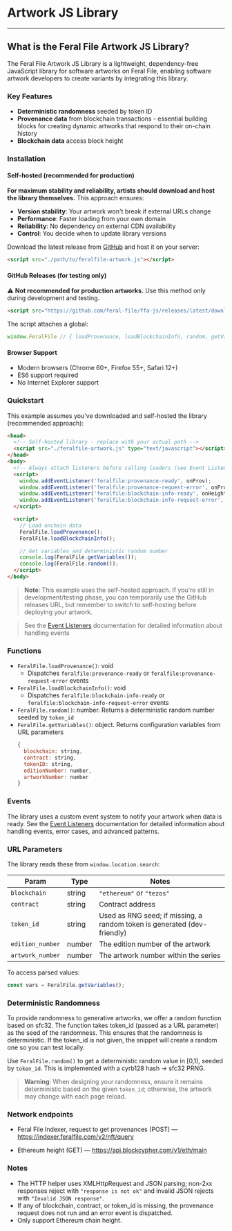 # Artwork JS Library
-----------------------------------
## What is the Feral File Artwork JS Library?

The Feral File Artwork JS Library is a lightweight, dependency-free JavaScript library for software artworks on Feral File, enabling software artwork developers to create variants by integrating this library.

### Key Features
- **Deterministic randomness** seeded by token ID
- **Provenance data** from blockchain transactions - essential building blocks for creating dynamic artworks that respond to their on-chain history
- **Blockchain data** access block height

### Installation

#### Self-hosted (recommended for production)

**For maximum stability and reliability, artists should download and host the library themselves.** This approach ensures:

- **Version stability**: Your artwork won't break if external URLs change
- **Performance**: Faster loading from your own domain
- **Reliability**: No dependency on external CDN availability
- **Control**: You decide when to update library versions

Download the latest release from [GitHub](https://github.com/feral-file/ffa-js/releases) and host it on your server:

```html
<script src="./path/to/feralfile-artwork.js"></script>
```

#### GitHub Releases (for testing only)

⚠️ **Not recommended for production artworks.** Use this method only during development and testing.

```html
<script src="https://github.com/feral-file/ffa-js/releases/latest/download/artwork_lib.min.js" type="text/javascript"></script>
```

The script attaches a global:
```js
window.FeralFile // { loadProvenance, loadBlockchainInfo, random, getVariables }
```

#### Browser Support
- Modern browsers (Chrome 60+, Firefox 55+, Safari 12+)
- ES6 support required
- No Internet Explorer support

### Quickstart

This example assumes you've downloaded and self-hosted the library (recommended approach):

  ```html
  <head>
    <!-- Self-hosted library - replace with your actual path -->
    <script src="./feralfile-artwork.js" type="text/javascript"></script>
  </head>
  <body>
    <!-- Always attach listeners before calling loaders (see Event Listeners guide) -->
    <script>
      window.addEventListener('feralfile:provenance-ready', onProv);
      window.addEventListener('feralfile:provenance-request-error', onProvErr);
      window.addEventListener('feralfile:blockchain-info-ready', onHeight);
      window.addEventListener('feralfile:blockchain-info-request-error', onHeightErr);
    </script>

    <script>
      // Load onchain data
      FeralFile.loadProvenance();
      FeralFile.loadBlockchainInfo();

      // Get variables and deterministic random number
      console.log(FeralFile.getVariables());
      console.log(FeralFile.random());
    </script>
  </body>
  ```

  > **Note**: This example uses the self-hosted approach. If you're still in development/testing phase, you can temporarily use the GitHub releases URL, but remember to switch to self-hosting before deploying your artwork.

  > See the [Event Listeners](event-listeners.md) documentation for detailed information about handling events

### Functions
  - `FeralFile.loadProvenance()`: void
    - Dispatches `feralfile:provenance-ready` or `feralfile:provenance-request-error` events
  - `FeralFile.loadBlockchainInfo()`: void
    - Dispatches `feralfile:blockchain-info-ready` or `feralfile:blockchain-info-request-error` events
  - `FeralFile.random()`: number. Returns a deterministic random number seeded by `token_id`
  - `FeralFile.getVariables()`: object. Returns configuration variables from URL parameters
    ```js
    {
      blockchain: string,
      contract: string,
      tokenID: string,
      editionNumber: number,
      artworkNumber: number
    }
    ```

### Events
The library uses a custom event system to notify your artwork when data is ready. See the [Event Listeners](event-listeners.md) documentation for detailed information about handling events, error cases, and advanced patterns.

### URL Parameters
The library reads these from `window.location.search`:

| Param            | Type   | Notes                                                                      |
| ---------------- | ------ | -------------------------------------------------------------------------- |
| `blockchain`     | string | `"ethereum"` or `"tezos"`                           |
| `contract`       | string | Contract address                                                |
| `token_id`       | string | Used as RNG seed; if missing, a random token is generated (dev-friendly)   |
| `edition_number` | number | The edition number of the artwork                                                   |
| `artwork_number` | number | The artwork number within the series                                         |

To access parsed values:
```js
const vars = FeralFile.getVariables();
```

### Deterministic Randomness
To provide randomness to generative artworks, we offer a random function based on sfc32. The function takes token_id (passed as a URL parameter) as the seed of the randomness. This ensures that the randomness is deterministic. If the token_id is not given, the snippet will create a random one so you can test locally.

Use `FeralFile.random()` to get a deterministic random value in [0,1), seeded by `token_id`. This is implemented with a cyrb128 hash → sfc32 PRNG.

> **Warning**: When designing your randomness, ensure it remains deterministic based on the given `token_id`; otherwise, the artwork may change with each page reload.

### Network endpoints

- Feral File Indexer, request to get provenances
(POST) — https://indexer.feralfile.com/v2/nft/query

- Ethereum height
(GET) — https://api.blockcypher.com/v1/eth/main

### Notes
- The HTTP helper uses XMLHttpRequest and JSON parsing; non-2xx responses reject with `"response is not ok"` and invalid JSON rejects with `"Invalid JSON response"`. 
- If any of blockchain, contract, or token_id is missing, the provenance request does not run and an error event is dispatched. 
- Only support Ethereum chain height.
